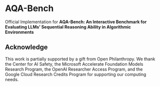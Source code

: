 # AQA-Bench

Official Implementation for **AQA-Bench: An Interactive Benchmark for Evaluating LLMs’ Sequential Reasoning Ability in Algorithmic Environments**

## Acknowledge
This work is partially supported by a gift from Open Philanthropy. We thank the Center for AI Safety, the Microsoft Accelerate Foundation Models Research Program, the OpenAI Researcher Access Program, and the Google Cloud Research Credits Program for supporting our computing needs.
